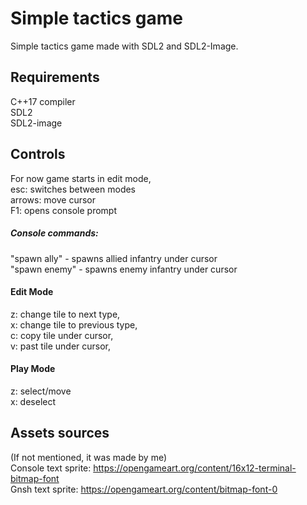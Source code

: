 # Simple tactics game
Simple tactics game made with SDL2 and SDL2-Image.

## Requirements
C++17 compiler  
SDL2  
SDL2-image  

## Controls
For now game starts in edit mode,  
esc: switches between modes  
arrows: move cursor  
F1: opens console prompt  

##### Console commands:
"spawn ally" - spawns allied infantry under cursor  
"spawn enemy" - spawns enemy infantry under cursor  

#### Edit Mode 
z: change tile to next type,  
x: change tile to previous type,  
c: copy tile under cursor,  
v: past tile under cursor,  

#### Play Mode
z: select/move  
x: deselect  

## Assets sources
(If not mentioned, it was made by me)\
Console text sprite: https://opengameart.org/content/16x12-terminal-bitmap-font  
Gnsh text sprite: https://opengameart.org/content/bitmap-font-0  
